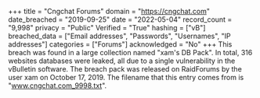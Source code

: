 +++
title = "Cngchat Forums"
domain = "https://cngchat.com"
date_breached = "2019-09-25"
date = "2022-05-04"
record_count = "9,998"
privacy = "Public"
Verified = "True"
hashing = ["vB"]
breached_data = ["Email addresses", "Passwords", "Usernames", "IP addresses"]
categories = ["Forums"]
acknowledged = "No"
+++
This breach was found in a large collection named "xam's DB Pack". In total, 316 websites databases were leaked, all due to a single vulnerability in the vBulletin software. The breach pack was released on RaidForums by the user xam on October 17, 2019. The filename that this entry comes from is "www.cngchat.com_9998.txt".
